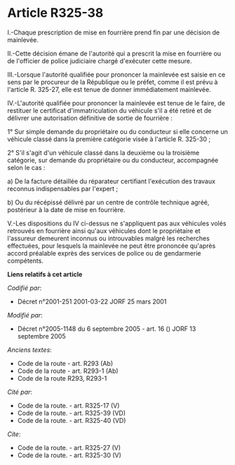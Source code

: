# Article R325-38

I.-Chaque prescription de mise en fourrière prend fin par une décision de mainlevée. 

II.-Cette décision émane de l'autorité qui a prescrit la mise en fourrière ou de l'officier de police judiciaire chargé
d'exécuter cette mesure. 

III.-Lorsque l'autorité qualifiée pour prononcer la mainlevée est saisie en ce sens par le procureur de la République ou le
préfet, comme il est prévu à l'article R. 325-27, elle est tenue de donner immédiatement mainlevée. 

IV.-L'autorité qualifiée pour prononcer la mainlevée est tenue de le faire, de restituer le certificat d'immatriculation du
véhicule s'il a été retiré et de délivrer une autorisation définitive de sortie de fourrière : 

1° Sur simple demande du propriétaire ou du conducteur si elle concerne un véhicule classé dans la première catégorie visée à
l'article R. 325-30 ; 

2° S'il s'agit d'un véhicule classé dans la deuxième ou la troisième catégorie, sur demande du propriétaire ou du conducteur,
accompagnée selon le cas : 

a) De la facture détaillée du réparateur certifiant l'exécution des travaux reconnus indispensables par l'expert ; 

b) Ou du récépissé délivré par un centre de contrôle technique agréé, postérieur à la date de mise en fourrière. 

V.-Les dispositions du IV ci-dessus ne s'appliquent pas aux véhicules volés retrouvés en fourrière ainsi qu'aux véhicules
dont le propriétaire et l'assureur demeurent inconnus ou introuvables malgré les recherches effectuées, pour lesquels la
mainlevée ne peut être prononcée qu'après accord préalable exprès des services de police ou de gendarmerie compétents.

**Liens relatifs à cet article**

_Codifié par_:

  - Décret n°2001-251 2001-03-22 JORF 25 mars 2001

_Modifié par_:

  - Décret n°2005-1148 du 6 septembre 2005 - art. 16 () JORF 13 septembre 2005

_Anciens textes_:

  - Code de la route - art. R293 (Ab)
  - Code de la route - art. R293-1 (Ab)
  - Code de la route R293, R293-1

_Cité par_:

  - Code de la route. - art. R325-17 (V)
  - Code de la route. - art. R325-39 (VD)
  - Code de la route. - art. R325-40 (VD)

_Cite_:

  - Code de la route. - art. R325-27 (V)
  - Code de la route. - art. R325-30 (V)
